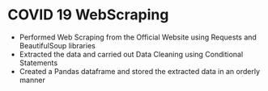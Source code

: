 # COVID 19 WebScraping
* Performed Web Scraping from the Official Website using Requests and BeautifulSoup libraries
* Extracted the data and carried out Data Cleaning using Conditional Statements
* Created a Pandas dataframe and stored the extracted data in an orderly manner
